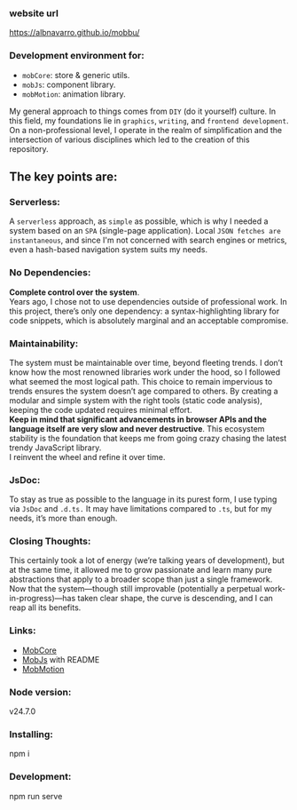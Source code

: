 ### website url
https://albnavarro.github.io/mobbu/

### Development environment for:
- `mobCore`: store & generic utils.
- `mobJs`: component library.
- `mobMotion`: animation library.

My general approach to things comes from `DIY` (do it yourself) culture. In this field, my foundations lie in `graphics`, `writing`, and `frontend development`. On a non-professional level, I operate in the realm of simplification and the intersection of various disciplines which led to the creation of this repository.

## The key points are:

### Serverless:
A `serverless` approach, as `simple` as possible, which is why I needed a system based on an `SPA` (single-page application). Local `JSON fetches are instantaneous`, and since I'm not concerned with search engines or metrics, even a hash-based navigation system suits my needs.

### No Dependencies:
**Complete control over the system**.<br/> Years ago, I chose not to use dependencies outside of professional work. In this project, there’s only one dependency: a syntax-highlighting library for code snippets, which is absolutely marginal and an acceptable compromise.

### Maintainability:
The system must be maintainable over time, beyond fleeting trends. I don’t know how the most renowned libraries work under the hood, so I followed what seemed the most logical path. This choice to remain impervious to trends ensures the system doesn’t age compared to others. By creating a modular and simple system with the right tools (static code analysis), keeping the code updated requires minimal effort.<br/>
**Keep in mind that significant advancements in browser APIs and the language itself are very slow and never destructive**. This ecosystem stability is the foundation that keeps me from going crazy chasing the latest trendy JavaScript library.<br/> I reinvent the wheel and refine it over time.

### JsDoc:
To stay as true as possible to the language in its purest form, I use typing via `JsDoc` and `.d.ts.` It may have limitations compared to `.ts`, but for my needs, it’s more than enough.

### Closing Thoughts:
This certainly took a lot of energy (we’re talking years of development), but at the same time, it allowed me to grow passionate and learn many pure abstractions that apply to a broader scope than just a single framework. Now that the system—though still improvable (potentially a perpetual work-in-progress)—has taken clear shape, the curve is descending, and I can reap all its benefits.

### Links:
- [MobCore](https://github.com/albnavarro/mobbu/tree/main/src/js/mob/mob-core)
- [MobJs](https://github.com/albnavarro/mobbu/tree/main/src/js/mob/mob-js) with README
- [MobMotion](https://github.com/albnavarro/mobbu/tree/main/src/js/mob/mob-motion)


### Node version:
v24.7.0

### Installing:
npm i

### Development:
npm run serve
